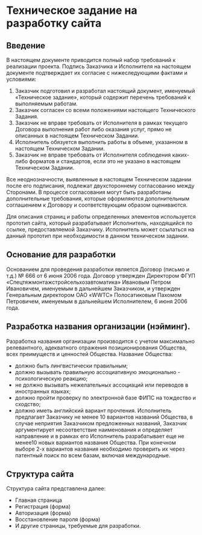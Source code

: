 # Техническое задание на разработку сайта

## Введение

В настоящем документе приводится полный набор требований к реализации проекта. Подпись Заказчика и Исполнителя на настоящем документе подтверждает их согласие с нижеследующими фактами и условиями:
1. Заказчик подготовил и разработал настоящий документ, именуемый «Техническое задание», который содержит перечень требований к выполняемым работам.
2. Заказчик согласен со всеми положениями настоящего Технического Задания.
3. Заказчик не вправе требовать от Исполнителя в рамках текущего Договора выполнения работ либо оказания услуг, прямо не описанных в настоящем Техническом Задании.
3. Исполнитель обязуется выполнить работы в объеме, указанном в настоящем Техническом Задании.
4. Заказчик не вправе требовать от Исполнителя соблюдения каких-либо форматов и стандартов, если это не указано в настоящем Техническом Задании.

Все неоднозначности, выявленные в настоящем Техническом задании после его подписания, подлежат двухстороннему согласованию между Сторонами. В процессе согласования могут быть разработаны дополнительные требования, которые оформляются дополнительным соглашением к Договору и соответствующим образом оцениваются.

Для описания страниц и работы определенных элементов используется прототип сайта, который разрабатывает Исполнитель, находящийся по ссылке, предоставляемой Заказчику. Исполнитель может ссылаться на данный прототип при необходимости в данном техническом задании.

## Основание для разработки

Основанием для проведения разработки является Договор (письмо и т.д.) № 666 от 6 июня 2006 года. Договор утвержден Директором ФГУП «Спецтяжмонтажстройсельхозавтоматика» Ивановым Петром Ивановичем, именуемым в дальнейшем Заказчиком, и утвержден Генеральным директором ОАО «WWTC» Полосатиковым Пахомом Петровичем, именуемым в дальнейшем Исполнителем, 6 июня 2006 года.

## Разработка названия организации (нэйминг). 

Разработка названия организации производится с учетом максимально релевантного, адекватного отражения позиционирования Общества, всех преимуществ и ценностей Общества.
Название Общества:
- должно быть лингвистически правильным; 
- должно вызывать правильную ассоциативную эмоционально - психологическую реакцию;
- не должно вызывать нежелательных ассоциаций или переводов в иностранных языках;
- должно пройти проверку по электронной базе ФИПС на тождество и сходство;
- должно иметь английский вариант прочтения.
Исполнитель предлагает Заказчику не менее 10 вариантов названий Общества, в случае неприятия Заказчиком предложенных названий, Заказчик аргументирует несоответствие наименования и определяет направление и в рамках его Исполнитель разрабатывает еще не менее10 новых вариантов названия Общества.
При конечном выборе 2-х вариантов названия необходимо проверить их через патентный поиск по всем базам, включая международные.


## Структура сайта

Структура сайта представлена далее:
- Главная страница
- Регистрация (форма)
- Авторизация (форма)
- Восстановление пароля (форма)
- И другие страницы, требуемые для разработки.



